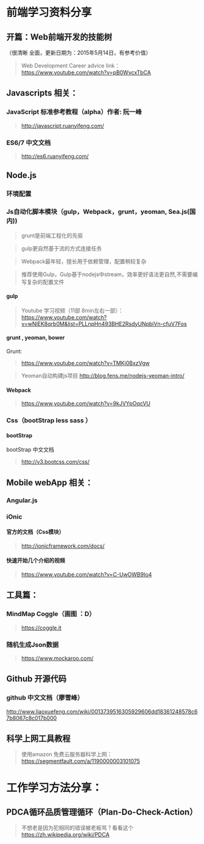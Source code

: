 #   前端学习资料分享

##  开篇：Web前端开发的技能树 
（很清晰 全面，更新日期为：2015年5月14日，有参考价值）
>    Web Development Career advice
> 	link：https://www.youtube.com/watch?v=pB0WvcxTbCA  

##  Javascripts 相关：

### JavaScript 标准参考教程（alpha）作者: 阮一峰
>   http://javascript.ruanyifeng.com/

###  ES6/7 中文文档 
>   http://es6.ruanyifeng.com/

##  Node.js  

### 环境配置


### Js自动化脚本模块（gulp，Webpack，grunt，yeoman, Sea.js(国内))

>  grunt是前端工程化的先驱

>  gulp更自然基于流的方式连接任务

>  Webpack最年轻，擅长用于依赖管理，配置稍较复杂

>  推荐使用Gulp，Gulp基于nodejs中stream，效率更好语法更自然,不需要编写复杂的配置文件


#### gulp 

> Youtube 学习视频（11部 8min左右一部）： 
> https://www.youtube.com/watch?v=wNlEK8qrb0M&list=PLLnpHn493BHE2RsdyUNpbiVn-cfuV7Fos

####  grunt , yeoman, bower

Grunt:
> https://www.youtube.com/watch?v=TMKj0BxzVgw

> Yeoman自动构建js项目 
> http://blog.fens.me/nodejs-yeoman-intro/

#### Webpack

> https://www.youtube.com/watch?v=9kJVYpOqcVU

### Css（bootStrap less sass ）

#### bootStrap

bootStrap 中文文档
> http://v3.bootcss.com/css/

##  Mobile webApp 相关：

### Angular.js

### iOnic

#### 官方的文档（Css模块）
> http://ionicframework.com/docs/

#### 快速开始几个介绍的视频
>  https://www.youtube.com/watch?v=C-UwOWB9Io4

## 工具篇：

### MindMap  Coggle（画图 ：D）
> https://coggle.it


###  随机生成Json数据
>  https://www.mockaroo.com/




## Github  开源代码 

### github 中文文档（廖雪峰）
http://www.liaoxuefeng.com/wiki/0013739516305929606dd18361248578c67b8067c8c017b000

## 科学上网工具教程

>   使用amazon 免费云服务器科学上网：
>   https://segmentfault.com/a/1190000003101075


# 工作学习方法分享：

## PDCA循环品质管理循环（Plan-Do-Check-Action） 

> 不想老是因为犯相同的错误被老板骂？看看这个 
> https://zh.wikipedia.org/wiki/PDCA
